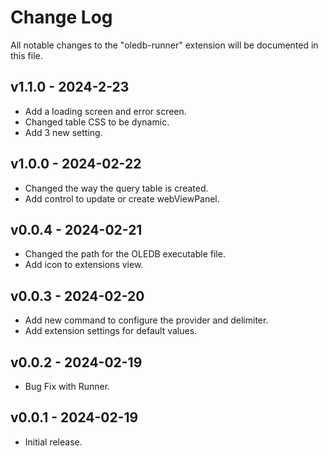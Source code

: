 # Change Log

All notable changes to the "oledb-runner" extension will be documented in this file.

## v1.1.0 - 2024-2-23
- Add a loading screen and error screen.
- Changed table CSS to be dynamic.
- Add 3 new setting.

## v1.0.0 - 2024-02-22
- Changed the way the query table is created.
- Add control to update or create webViewPanel.

## v0.0.4 - 2024-02-21
- Changed the path for the OLEDB executable file.
- Add icon to extensions view.

## v0.0.3 - 2024-02-20
- Add new command to configure the provider and delimiter.
- Add extension settings for default values.

## v0.0.2 - 2024-02-19
- Bug Fix with Runner.

## v0.0.1 - 2024-02-19
- Initial release.
